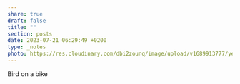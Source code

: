 ```yaml
---
share: true
draft: false
title: ""
section: posts
date: 2023-07-21 06:29:49 +0200
type: _notes
photo: https://res.cloudinary.com/dbi2zounq/image/upload/v1689913777/yeutymj1dec8vwpxwral.jpg
---
```


Bird on a bike
